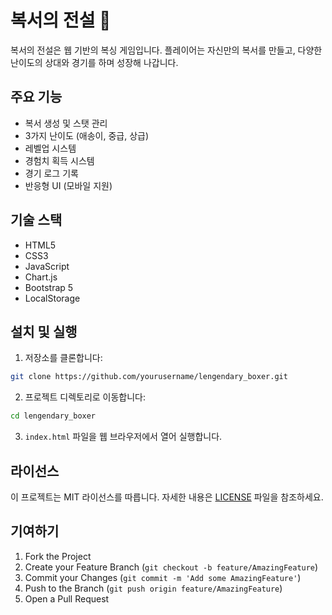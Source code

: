 # 복서의 전설 🥊

복서의 전설은 웹 기반의 복싱 게임입니다. 플레이어는 자신만의 복서를 만들고, 다양한 난이도의 상대와 경기를 하며 성장해 나갑니다.

## 주요 기능

- 복서 생성 및 스탯 관리
- 3가지 난이도 (애송이, 중급, 상급)
- 레벨업 시스템
- 경험치 획득 시스템
- 경기 로그 기록
- 반응형 UI (모바일 지원)

## 기술 스택

- HTML5
- CSS3
- JavaScript
- Chart.js
- Bootstrap 5
- LocalStorage

## 설치 및 실행

1. 저장소를 클론합니다:
```bash
git clone https://github.com/yourusername/lengendary_boxer.git
```

2. 프로젝트 디렉토리로 이동합니다:
```bash
cd lengendary_boxer
```

3. `index.html` 파일을 웹 브라우저에서 열어 실행합니다.

## 라이선스

이 프로젝트는 MIT 라이선스를 따릅니다. 자세한 내용은 [LICENSE](LICENSE) 파일을 참조하세요.

## 기여하기

1. Fork the Project
2. Create your Feature Branch (`git checkout -b feature/AmazingFeature`)
3. Commit your Changes (`git commit -m 'Add some AmazingFeature'`)
4. Push to the Branch (`git push origin feature/AmazingFeature`)
5. Open a Pull Request
